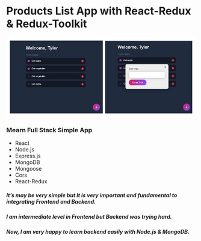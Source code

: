 # Products List App with React-Redux & Redux-Toolkit
<!-- ### It's a Full Mobile Responsive App -->

<!-- ### Go to Live Project: https://food-shop-app-react-tailwined.netlify.app/ -->
<!-- [![image](screenshot.JPG)](https://food-shop-app-react-tailwined.netlify.app/) -->

![Screenshot](ScreenShoot.jpg)


### Mearn Full Stack Simple App
* React
* Node.js
* Express.js
* MongoDB
* Mongoose
* Cors
* React-Redux

##### It’s may be very simple but It is very important and fundamental to integrating Frontend and Backend.
##### I am intermediate level in Frontend but Backend was trying hard.
##### Now, I am very happy to learn backend easily with Node.js & MongoDB.
